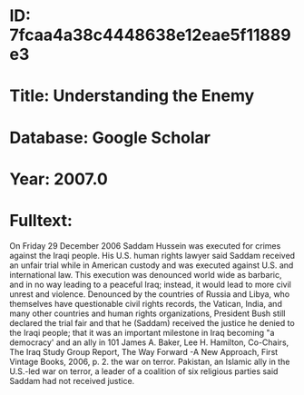 # ID: 7fcaa4a38c4448638e12eae5f11889e3
# Title: Understanding the Enemy
# Database: Google Scholar
# Year: 2007.0
# Fulltext:
On Friday 29 December 2006 Saddam Hussein was executed for crimes against the Iraqi people.
His U.S. human rights lawyer said Saddam received an unfair trial while in American custody and was executed against U.S. and international law.
This execution was denounced world wide as barbaric, and in no way leading to a peaceful Iraq; instead, it would lead to more civil unrest and violence.
Denounced by the countries of Russia and Libya, who themselves have questionable civil rights records, the Vatican, India, and many other countries and human rights organizations, President Bush still declared the trial fair and that he (Saddam) received the justice he denied to the Iraqi people; that it was an important milestone in Iraq becoming "a democracy' and an ally in 101 James A. Baker, Lee H. Hamilton, Co-Chairs, The Iraq Study Group Report, The Way Forward -A New Approach, First Vintage Books, 2006, p. 2.
the war on terror.
Pakistan, an Islamic ally in the U.S.-led war on terror, a leader of a coalition of six religious parties said Saddam had not received justice.
